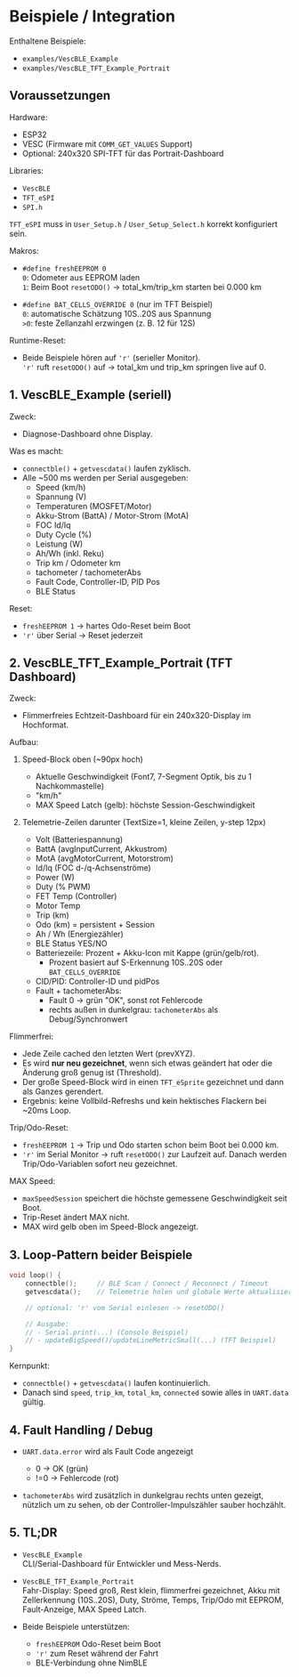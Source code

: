 # Beispiele / Integration

Enthaltene Beispiele:

- `examples/VescBLE_Example`
- `examples/VescBLE_TFT_Example_Portrait`

## Voraussetzungen

Hardware:
- ESP32
- VESC (Firmware mit `COMM_GET_VALUES` Support)
- Optional: 240x320 SPI-TFT für das Portrait-Dashboard

Libraries:
- `VescBLE`
- `TFT_eSPI`
- `SPI.h`

`TFT_eSPI` muss in `User_Setup.h` / `User_Setup_Select.h` korrekt konfiguriert sein.

Makros:
- `#define freshEEPROM 0`  
  `0`: Odometer aus EEPROM laden  
  `1`: Beim Boot `resetODO()` → total_km/trip_km starten bei 0.000 km

- `#define BAT_CELLS_OVERRIDE 0` (nur im TFT Beispiel)  
  `0`: automatische Schätzung 10S..20S aus Spannung  
  `>0`: feste Zellanzahl erzwingen (z. B. 12 für 12S)

Runtime-Reset:
- Beide Beispiele hören auf `'r'` (serieller Monitor).  
  `'r'` ruft `resetODO()` auf → total_km und trip_km springen live auf 0.

## 1. VescBLE_Example (seriell)

Zweck:
- Diagnose-Dashboard ohne Display.

Was es macht:
- `connectble()` + `getvescdata()` laufen zyklisch.
- Alle ~500 ms werden per Serial ausgegeben:
  - Speed (km/h)
  - Spannung (V)
  - Temperaturen (MOSFET/Motor)
  - Akku-Strom (BattA) / Motor-Strom (MotA)
  - FOC Id/Iq
  - Duty Cycle (%)
  - Leistung (W)
  - Ah/Wh (inkl. Reku)
  - Trip km / Odometer km
  - tachometer / tachometerAbs
  - Fault Code, Controller-ID, PID Pos
  - BLE Status

Reset:
- `freshEEPROM 1` → hartes Odo-Reset beim Boot
- `'r'` über Serial → Reset jederzeit

## 2. VescBLE_TFT_Example_Portrait (TFT Dashboard)

Zweck:
- Flimmerfreies Echtzeit-Dashboard für ein 240x320-Display im Hochformat.

Aufbau:
1. Speed-Block oben (~90px hoch)
   - Aktuelle Geschwindigkeit (Font7, 7-Segment Optik, bis zu 1 Nachkommastelle)
   - "km/h"
   - MAX Speed Latch (gelb): höchste Session-Geschwindigkeit

2. Telemetrie-Zeilen darunter (TextSize=1, kleine Zeilen, y-step 12px)
   - Volt (Batteriespannung)
   - BattA (avgInputCurrent, Akkustrom)
   - MotA  (avgMotorCurrent, Motorstrom)
   - Id/Iq (FOC d-/q-Achsenströme)
   - Power (W)
   - Duty (% PWM)
   - FET Temp (Controller)
   - Motor Temp
   - Trip (km)
   - Odo (km) = persistent + Session
   - Ah / Wh (Energiezähler)
   - BLE Status YES/NO
   - Batteriezeile: Prozent + Akku-Icon mit Kappe (grün/gelb/rot).
     - Prozent basiert auf S-Erkennung 10S..20S oder `BAT_CELLS_OVERRIDE`
   - CID/PID: Controller-ID und pidPos
   - Fault + tachometerAbs:
     - Fault 0 → grün "OK", sonst rot Fehlercode
     - rechts außen in dunkelgrau: `tachometerAbs` als Debug/Synchronwert

Flimmerfrei:
- Jede Zeile cached den letzten Wert (prevXYZ).
- Es wird **nur neu gezeichnet**, wenn sich etwas geändert hat
  oder die Änderung groß genug ist (Threshold).
- Der große Speed-Block wird in einen `TFT_eSprite` gezeichnet
  und dann als Ganzes gerendert.
- Ergebnis: keine Vollbild-Refreshs und kein hektisches Flackern bei ~20ms Loop.

Trip/Odo-Reset:
- `freshEEPROM 1` → Trip und Odo starten schon beim Boot bei 0.000 km.
- `'r'` im Serial Monitor → ruft `resetODO()` zur Laufzeit auf.
  Danach werden Trip/Odo-Variablen sofort neu gezeichnet.

MAX Speed:
- `maxSpeedSession` speichert die höchste gemessene Geschwindigkeit seit Boot.
- Trip-Reset ändert MAX nicht.
- MAX wird gelb oben im Speed-Block angezeigt.

## 3. Loop-Pattern beider Beispiele

```cpp
void loop() {
    connectble();     // BLE Scan / Connect / Reconnect / Timeout
    getvescdata();    // Telemetrie holen und globale Werte aktualisieren

    // optional: 'r' vom Serial einlesen -> resetODO()

    // Ausgabe:
    // - Serial.print(...) (Console Beispiel)
    // - updateBigSpeed()/updateLineMetricSmall(...) (TFT Beispiel)
}
```

Kernpunkt:
- `connectble()` + `getvescdata()` laufen kontinuierlich.
- Danach sind `speed`, `trip_km`, `total_km`, `connected`
  sowie alles in `UART.data` gültig.

## 4. Fault Handling / Debug

- `UART.data.error` wird als Fault Code angezeigt
  - 0 → OK (grün)
  - !=0 → Fehlercode (rot)

- `tachometerAbs` wird zusätzlich in dunkelgrau rechts unten gezeigt,
  nützlich um zu sehen, ob der Controller-Impulszähler sauber hochzählt.

## 5. TL;DR

- `VescBLE_Example`  
  CLI/Serial-Dashboard für Entwickler und Mess-Nerds.

- `VescBLE_TFT_Example_Portrait`  
  Fahr-Display: Speed groß, Rest klein, flimmerfrei gezeichnet,
  Akku mit Zellerkennung (10S..20S), Duty, Ströme, Temps,
  Trip/Odo mit EEPROM, Fault-Anzeige, MAX Speed Latch.

- Beide Beispiele unterstützen:
  - `freshEEPROM` Odo-Reset beim Boot
  - `'r'` zum Reset während der Fahrt
  - BLE-Verbindung ohne NimBLE
